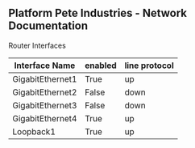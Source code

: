 ## Platform Pete Industries - Network Documentation

Router Interfaces

| Interface Name | enabled | line protocol
| -------------- | ------- | ------------ |
| GigabitEthernet1 | True | up
| GigabitEthernet2 | False | down
| GigabitEthernet3 | False | down
| GigabitEthernet4 | True | up
| Loopback1 | True | up
